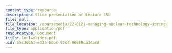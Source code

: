 ```yaml
---
content_type: resource
description: Slide presentation of Lecture 15.
file: null
file_location: /coursemedia/22-812j-managing-nuclear-technology-spring-2004/55c3d051e316b0bc92d486989ca36acd_lec14slides.pdf
file_type: application/pdf
resourcetype: Document
title: lec14slides.pdf
uid: 55c3d051-e316-b0bc-92d4-86989ca36acd
---
```

